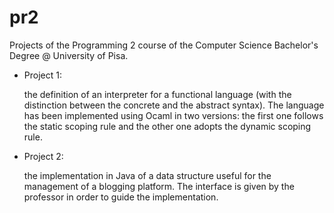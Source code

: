 # pr2
Projects of the Programming 2 course of the Computer Science Bachelor's Degree @ University of Pisa.

- Project 1:
  
  the definition of an interpreter for a functional language (with the distinction between the concrete and the abstract         syntax). The language has been implemented using Ocaml in two versions: the first one follows the static scoping rule and     the other one adopts the dynamic scoping rule.


- Project 2:
  
  the implementation in Java of a data structure useful for the management of a blogging platform. The interface is given by     the professor in order to guide the implementation.
